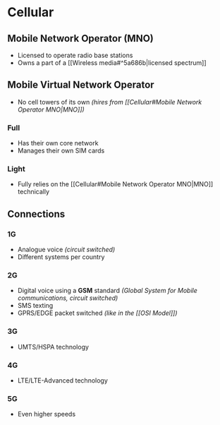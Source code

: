 # Cellular
## Mobile Network Operator (MNO)
- Licensed to operate radio base stations
- Owns a part of a [[Wireless media#^5a686b|licensed spectrum]]
## Mobile Virtual Network Operator
- No cell towers of its own *(hires from [[Cellular#Mobile Network Operator MNO|MNO]])*
### Full
- Has their own core network
- Manages their own SIM cards
### Light
- Fully relies on the [[Cellular#Mobile Network Operator MNO|MNO]] technically
## Connections
### 1G
- Analogue voice *(circuit switched)*
- Different systems per country
### 2G
- Digital voice using a **GSM** standard *(Global System for Mobile communications, circuit switched)*
- SMS texting
- GPRS/EDGE packet switched *(like in the [[OSI Model]])*
### 3G
- UMTS/HSPA technology
### 4G
- LTE/LTE-Advanced technology
### 5G
- Even higher speeds